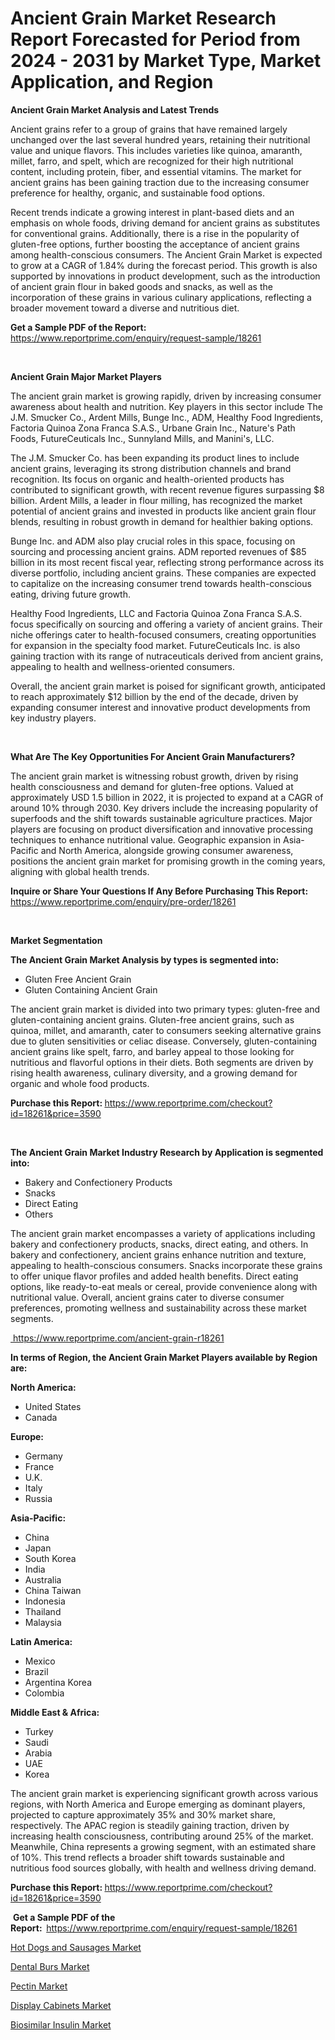 <p><h1>Ancient Grain Market Research Report Forecasted for Period from 2024 -  2031 by Market Type, Market Application, and Region</h1></p><p><strong>Ancient Grain Market Analysis and Latest Trends</strong></p>
<p><p>Ancient grains refer to a group of grains that have remained largely unchanged over the last several hundred years, retaining their nutritional value and unique flavors. This includes varieties like quinoa, amaranth, millet, farro, and spelt, which are recognized for their high nutritional content, including protein, fiber, and essential vitamins. The market for ancient grains has been gaining traction due to the increasing consumer preference for healthy, organic, and sustainable food options.</p><p>Recent trends indicate a growing interest in plant-based diets and an emphasis on whole foods, driving demand for ancient grains as substitutes for conventional grains. Additionally, there is a rise in the popularity of gluten-free options, further boosting the acceptance of ancient grains among health-conscious consumers. The Ancient Grain Market is expected to grow at a CAGR of 1.84% during the forecast period. This growth is also supported by innovations in product development, such as the introduction of ancient grain flour in baked goods and snacks, as well as the incorporation of these grains in various culinary applications, reflecting a broader movement toward a diverse and nutritious diet.</p></p>
<p><strong>Get a Sample PDF of the Report:&nbsp;</strong> <a href="https://www.reportprime.com/enquiry/request-sample/18261?utm_campaign=40&utm_medium=2&utm_source=Github&utm_content=ia&utm_term=21112024&utm_id=ancient-grain">https://www.reportprime.com/enquiry/request-sample/18261</a></p>
<p>&nbsp;</p>
<p><strong>Ancient Grain Major Market Players</strong></p>
<p><p>The ancient grain market is growing rapidly, driven by increasing consumer awareness about health and nutrition. Key players in this sector include The J.M. Smucker Co., Ardent Mills, Bunge Inc., ADM, Healthy Food Ingredients, Factoria Quinoa Zona Franca S.A.S., Urbane Grain Inc., Nature's Path Foods, FutureCeuticals Inc., Sunnyland Mills, and Manini's, LLC.</p><p>The J.M. Smucker Co. has been expanding its product lines to include ancient grains, leveraging its strong distribution channels and brand recognition. Its focus on organic and health-oriented products has contributed to significant growth, with recent revenue figures surpassing $8 billion. Ardent Mills, a leader in flour milling, has recognized the market potential of ancient grains and invested in products like ancient grain flour blends, resulting in robust growth in demand for healthier baking options.</p><p>Bunge Inc. and ADM also play crucial roles in this space, focusing on sourcing and processing ancient grains. ADM reported revenues of $85 billion in its most recent fiscal year, reflecting strong performance across its diverse portfolio, including ancient grains. These companies are expected to capitalize on the increasing consumer trend towards health-conscious eating, driving future growth.</p><p>Healthy Food Ingredients, LLC and Factoria Quinoa Zona Franca S.A.S. focus specifically on sourcing and offering a variety of ancient grains. Their niche offerings cater to health-focused consumers, creating opportunities for expansion in the specialty food market. FutureCeuticals Inc. is also gaining traction with its range of nutraceuticals derived from ancient grains, appealing to health and wellness-oriented consumers.</p><p>Overall, the ancient grain market is poised for significant growth, anticipated to reach approximately $12 billion by the end of the decade, driven by expanding consumer interest and innovative product developments from key industry players.</p></p>
<p>&nbsp;</p>
<p><strong>What Are The Key Opportunities For Ancient Grain Manufacturers?</strong></p>
<p><p>The ancient grain market is witnessing robust growth, driven by rising health consciousness and demand for gluten-free options. Valued at approximately USD 1.5 billion in 2022, it is projected to expand at a CAGR of around 10% through 2030. Key drivers include the increasing popularity of superfoods and the shift towards sustainable agriculture practices. Major players are focusing on product diversification and innovative processing techniques to enhance nutritional value. Geographic expansion in Asia-Pacific and North America, alongside growing consumer awareness, positions the ancient grain market for promising growth in the coming years, aligning with global health trends.</p></p>
<p><strong>Inquire or Share Your Questions If Any Before Purchasing This Report:</strong> <a href="https://www.reportprime.com/enquiry/pre-order/18261?utm_campaign=40&utm_medium=2&utm_source=Github&utm_content=ia&utm_term=21112024&utm_id=ancient-grain">https://www.reportprime.com/enquiry/pre-order/18261</a></p>
<p>&nbsp;</p>
<p><strong>Market Segmentation</strong></p>
<p><strong>The Ancient Grain Market Analysis by types is segmented into:</strong></p>
<p><ul><li>Gluten Free Ancient Grain</li><li>Gluten Containing Ancient Grain</li></ul></p>
<p><p>The ancient grain market is divided into two primary types: gluten-free and gluten-containing ancient grains. Gluten-free ancient grains, such as quinoa, millet, and amaranth, cater to consumers seeking alternative grains due to gluten sensitivities or celiac disease. Conversely, gluten-containing ancient grains like spelt, farro, and barley appeal to those looking for nutritious and flavorful options in their diets. Both segments are driven by rising health awareness, culinary diversity, and a growing demand for organic and whole food products.</p></p>
<p><strong>Purchase this Report:&nbsp;</strong><a href="https://www.reportprime.com/checkout?id=18261&price=3590&utm_campaign=40&utm_medium=2&utm_source=Github&utm_content=ia&utm_term=21112024&utm_id=ancient-grain">https://www.reportprime.com/checkout?id=18261&price=3590</a></p>
<p>&nbsp;</p>
<p><strong>The Ancient Grain Market Industry Research by Application is segmented into:</strong></p>
<p><ul><li>Bakery and Confectionery Products</li><li>Snacks</li><li>Direct Eating</li><li>Others</li></ul></p>
<p><p>The ancient grain market encompasses a variety of applications including bakery and confectionery products, snacks, direct eating, and others. In bakery and confectionery, ancient grains enhance nutrition and texture, appealing to health-conscious consumers. Snacks incorporate these grains to offer unique flavor profiles and added health benefits. Direct eating options, like ready-to-eat meals or cereal, provide convenience along with nutritional value. Overall, ancient grains cater to diverse consumer preferences, promoting wellness and sustainability across these market segments.</p></p>
<p><a href="https://www.reportprime.com/ancient-grain-r18261?utm_campaign=40&utm_medium=2&utm_source=Github&utm_content=ia&utm_term=21112024&utm_id=ancient-grain">&nbsp;https://www.reportprime.com/ancient-grain-r18261</a></p>
<p><strong>In terms of Region, the Ancient Grain Market Players available by Region are:</strong></p>
<p>
    <p> <strong> North America: </strong>
        <ul>
            <li>United States</li>
            <li>Canada</li>
        </ul>
        </p> 
    <p> <strong> Europe: </strong>
        <ul>
            <li>Germany</li>
            <li>France</li>
            <li>U.K.</li>
            <li>Italy</li>
            <li>Russia</li>
        </ul>
        </p> 
    <p> <strong> Asia-Pacific: </strong>
        <ul>
            <li>China</li>
            <li>Japan</li>
            <li>South Korea</li>
            <li>India</li>
            <li>Australia</li>
            <li>China Taiwan</li>
            <li>Indonesia</li>
            <li>Thailand</li>
            <li>Malaysia</li>
        </ul>
        </p> 
    <p> <strong> Latin America: </strong>
        <ul>
            <li>Mexico</li>
            <li>Brazil</li>
            <li>Argentina Korea</li>
            <li>Colombia</li>
        </ul>
        </p> 
    <p> <strong> Middle East & Africa: </strong>
        <ul>
            <li>Turkey</li>
            <li>Saudi</li>
            <li>Arabia</li>
            <li>UAE</li>
            <li>Korea</li>
        </ul>
    </p>
    </p>
<p><p>The ancient grain market is experiencing significant growth across various regions, with North America and Europe emerging as dominant players, projected to capture approximately 35% and 30% market share, respectively. The APAC region is steadily gaining traction, driven by increasing health consciousness, contributing around 25% of the market. Meanwhile, China represents a growing segment, with an estimated share of 10%. This trend reflects a broader shift towards sustainable and nutritious food sources globally, with health and wellness driving demand.</p></p>
<p><strong>Purchase this Report: </strong><a href="https://www.reportprime.com/checkout?id=18261&price=3590&utm_campaign=40&utm_medium=2&utm_source=Github&utm_content=ia&utm_term=21112024&utm_id=ancient-grain">https://www.reportprime.com/checkout?id=18261&price=3590</a></p>
<p>&nbsp;<strong>Get a Sample PDF of the Report:&nbsp;&nbsp;</strong><a href="https://www.reportprime.com/enquiry/request-sample/18261?utm_campaign=40&utm_medium=2&utm_source=Github&utm_content=ia&utm_term=21112024&utm_id=ancient-grain">https://www.reportprime.com/enquiry/request-sample/18261</a></p>
<p><strong></strong></p>
<p><p><a href="https://github.com/DixieGrimes/Market-Research-Report-List-1/blob/main/hot-dogs-and-sausages-market.md?utm_campaign=40&utm_medium=2&utm_source=Github&utm_content=ia&utm_term=21112024&utm_id=ancient-grain">Hot Dogs and Sausages Market</a></p><p><a href="https://www.linkedin.com/pulse/dental-burs-market-evolution-future-outlook-forecasting-77txc?utm_campaign=40&utm_medium=2&utm_source=Github&utm_content=ia&utm_term=21112024&utm_id=ancient-grain">Dental Burs Market</a></p><p><a href="https://github.com/abbislposival/Market-Research-Report-List-1/blob/main/pectin-market.md?utm_campaign=40&utm_medium=2&utm_source=Github&utm_content=ia&utm_term=21112024&utm_id=ancient-grain">Pectin Market</a></p><p><a href="https://www.linkedin.com/pulse/display-cabinets-market-growth-forecast-size-projected-126-cagr-2ezqc?utm_campaign=40&utm_medium=2&utm_source=Github&utm_content=ia&utm_term=21112024&utm_id=ancient-grain">Display Cabinets Market</a></p><p><a href="https://issuu.com/reportprime-2/docs/biosimilar-insulin-market-size-2030_b3e4daafce4a77?utm_campaign=40&utm_medium=2&utm_source=Github&utm_content=ia&utm_term=21112024&utm_id=ancient-grain">Biosimilar Insulin Market</a></p></p>